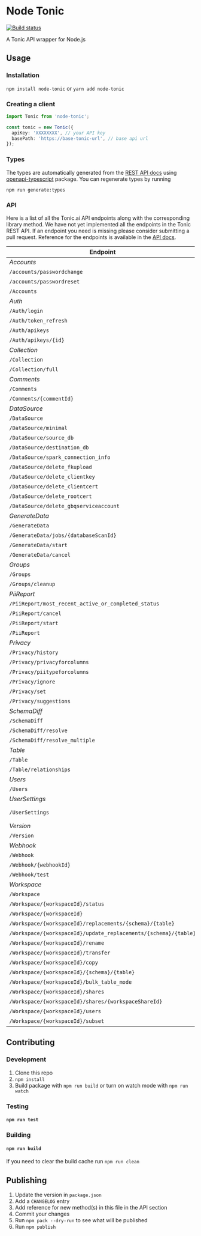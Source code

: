 # Node Tonic

[![Build status](https://github.com/neofinancial/node-tonic/workflows/CI/badge.svg)](https://github.com/neofinancial/node-tonic/actions)

A Tonic API wrapper for Node.js

## Usage

### Installation

`npm install node-tonic` or `yarn add node-tonic`

### Creating a client

```ts
import Tonic from 'node-tonic';

const tonic = new Tonic({
  apiKey: 'XXXXXXXX', // your API key
  basePath: 'https://base-tonic-url', // base api url
});
```

### Types

The types are automatically generated from the [REST API docs](https://app.tonic.ai/apidocs/index.html) using [openapi-typescript](https://www.npmjs.com/package/openapi-typescript) package. You can regenerate types by running

```
npm run generate:types
```

### API

Here is a list of all the Tonic.ai API endpoints along with the corresponding library method. We have not yet implemented all the endpoints in the Tonic REST API. If an endpoint you need is missing please consider submitting a pull request. Reference for the endpoints is available in the [API docs](https://app.tonic.ai/apidocs/index.html).

| Endpoint                                                        | Client Method                       |
| --------------------------------------------------------------- | ----------------------------------- |
| _Accounts_                                                      |
| `/accounts/passwordchange`                                      | Not Implemented                     |
| `/accounts/passwordreset`                                       | Not Implemented                     |
| `/Accounts`                                                     | Not Implemented                     |
| _Auth_                                                          |
| `/Auth/login`                                                   | Not Implemented                     |
| `/Auth/token_refresh`                                           | Not Implemented                     |
| `/Auth/apikeys`                                                 | Not Implemented                     |
| `/Auth/apikeys/{id}`                                            | Not Implemented                     |
| _Collection_                                                    |
| `/Collection`                                                   | getCollectionNames                     |
| `/Collection/full`                                              | getCollections                     |
| _Comments_                                                      |
| `/Comments`                                                     | Not Implemented                     |
| `/Comments/{commentId}`                                         | Not Implemented                     |
| _DataSource_                                                    |
| `/DataSource`                                                   | Not Implemented                     |
| `/DataSource/minimal`                                           | Not Implemented                     |
| `/DataSource/source_db`                                         | Not Implemented                     |
| `/DataSource/destination_db`                                    | Not Implemented                     |
| `/DataSource/spark_connection_info`                             | Not Implemented                     |
| `/DataSource/delete_fkupload`                                   | Not Implemented                     |
| `/DataSource/delete_clientkey`                                  | Not Implemented                     |
| `/DataSource/delete_clientcert`                                 | Not Implemented                     |
| `/DataSource/delete_rootcert`                                   | Not Implemented                     |
| `/DataSource/delete_gbqserviceaccount`                          | Not Implemented                     |
| _GenerateData_                                                  |
| `/GenerateData`                                                 | Not Implemented                     |
| `/GenerateData/jobs/{databaseScanId}`                           | Not Implemented                     |
| `/GenerateData/start`                                           | Not Implemented                     |
| `/GenerateData/cancel`                                          | Not Implemented                     |
| _Groups_                                                        |
| `/Groups`                                                       | Not Implemented                     |
| `/Groups/cleanup`                                               | Not Implemented                     |
| _PiiReport_                                                     |
| `/PiiReport/most_recent_active_or_completed_status`             | Not Implemented                     |
| `/PiiReport/cancel`                                             | Not Implemented                     |
| `/PiiReport/start`                                              | Not Implemented                     |
| `/PiiReport`                                                    | Not Implemented                     |
| _Privacy_                                                       |
| `/Privacy/history`                                              | Not Implemented                     |
| `/Privacy/privacyforcolumns`                                    | Not Implemented                     |
| `/Privacy/piitypeforcolumns`                                    | Not Implemented                     |
| `/Privacy/ignore`                                               | Not Implemented                     |
| `/Privacy/set`                                                  | Not Implemented                     |
| `/Privacy/suggestions`                                          | Not Implemented                     |
| _SchemaDiff_                                                    |
| `/SchemaDiff`                                                   | Not Implemented                     |
| `/SchemaDiff/resolve`                                           | Not Implemented                     |
| `/SchemaDiff/resolve_multiple`                                  | Not Implemented                     |
| _Table_                                                         |
| `/Table`                                                        | Not Implemented                     |
| `/Table/relationships`                                          | Not Implemented                     |
| _Users_                                                         |
| `/Users`                                                        | Not Implemented                     |
| _UserSettings_                                                  |
| `/UserSettings`                                                 | getUserSettings, updateUserSettings |
| _Version_                                                       |
| `/Version`                                                      | getVersion                          |
| _Webhook_                                                       |
| `/Webhook`                                                      | Not Implemented                     |
| `/Webhook/{webhookId}`                                          | Not Implemented                     |
| `/Webhook/test`                                                 | Not Implemented                     |
| _Workspace_                                                     |
| `/Workspace`                                                    | Not Implemented                     |
| `/Workspace/{workspaceId}/status`                               | Not Implemented                     |
| `/Workspace/{workspaceId}`                                      | Not Implemented                     |
| `/Workspace/{workspaceId}/replacements/{schema}/{table}`        | Not Implemented                     |
| `/Workspace/{workspaceId}/update_replacements/{schema}/{table}` | Not Implemented                     |
| `/Workspace/{workspaceId}/rename`                               | Not Implemented                     |
| `/Workspace/{workspaceId}/transfer`                             | Not Implemented                     |
| `/Workspace/{workspaceId}/copy`                                 | Not Implemented                     |
| `/Workspace/{workspaceId}/{schema}/{table}`                     | Not Implemented                     |
| `/Workspace/{workspaceId}/bulk_table_mode`                      | Not Implemented                     |
| `/Workspace/{workspaceId}/shares`                               | Not Implemented                     |
| `/Workspace/{workspaceId}/shares/{workspaceShareId}`            | Not Implemented                     |
| `/Workspace/{workspaceId}/users`                                | Not Implemented                     |
| `/Workspace/{workspaceId}/subset`                               | Not Implemented                     |

## Contributing

### Development

1. Clone this repo
2. `npm install`
3. Build package with `npm run build` or turn on watch mode with `npm run watch`

### Testing

#### `npm run test`

### Building

#### `npm run build`

If you need to clear the build cache run `npm run clean`

## Publishing

1. Update the version in `package.json`
1. Add a `CHANGELOG` entry
1. Add reference for new method(s) in this file in the API section
1. Commit your changes
1. Run `npm pack --dry-run` to see what will be published
1. Run `npm publish`
